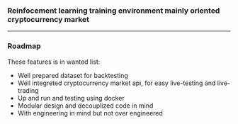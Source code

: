 ### Reinfocement learning training environment mainly oriented cryptocurrency market

------------------

### Roadmap 

These features is in wanted list:

* Well prepared dataset for backtesting
* Well integreted cryptocurrency market api, for easy live-testing and live-trading
* Up and run and testing using docker
* Modular design and decouplized code in mind
* With engineering in mind but not over engineered
